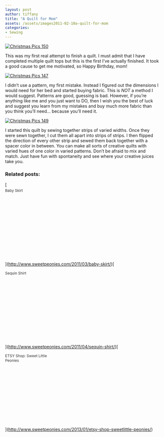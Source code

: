 ```yaml
---
layout: post
author: tiffany
title: "A Quilt for Mom"
assets: /assets/images2011-02-10a-quilt-for-mom
categories: 
- Sewing
---
```


[![](jekyll_uploads/2011/02/Christmas-Pics-150-575x431.jpg "Christmas Pics 150")](http://www.sweetpeonies.com/2011/02/a-quilt-for-mom/christmas-pics-150/)

This was my first real attempt to finish a quilt. I must admit that I have completed multiple quilt tops but this is the first I’ve actually finished. It took a good cause to get me motivated, so Happy Birthday, mom!

[![](jekyll_uploads/2011/02/Christmas-Pics-147-325x326.jpg "Christmas Pics 147")](http://www.sweetpeonies.com/2011/02/a-quilt-for-mom/christmas-pics-147/)

I didn’t use a pattern, my first mistake. Instead I figured out the dimensions I would need for her bed and started buying fabric. This is _NOT_ a method I would suggest. Patterns are good, guessing is bad. However, if you’re anything like me and you just want to DO, then I wish you the best of luck and suggest you learn from my mistakes and buy much more fabric than you think you’ll need… because you’ll need it.

[![](jekyll_uploads/2011/02/Christmas-Pics-149-575x431.jpg "Christmas Pics 149")](http://www.sweetpeonies.com/2011/02/a-quilt-for-mom/christmas-pics-149/)

I started this quilt by sewing together strips of varied widths. Once they were sewn together, I cut them all apart into strips of strips. I then flipped the direction of every other strip and sewed them back together with a spacer color in between. You can make all sorts of creative quilts with varied hues of one color in varied patterns. Don’t be afraid to mix and match. Just have fun with spontaneity and see where your creative juices take you.

### Related posts:

<div style="border: 0pt none ; margin: 0pt; padding: 0pt;">[

<div style="border: 0pt none ; margin: 0pt; padding: 0pt; width: 150px; height: 225px;">

<div style="border: 0pt none; margin: 3px 0pt 0pt; padding: 0pt; font-family: ; font-style: normal; font-variant: normal; font-weight: normal; font-size: 12px; line-height: normal; font-size-adjust: none; font-stretch: normal; -x-system-font: none; color: #333333;">Baby Skirt</div>

</div>

](http://www.sweetpeonies.com/2011/03/baby-skirt/)[

<div style="border: 0pt none ; margin: 0pt; padding: 0pt; width: 150px; height: 225px;">

<div style="border: 0pt none; margin: 3px 0pt 0pt; padding: 0pt; font-family: ; font-style: normal; font-variant: normal; font-weight: normal; font-size: 12px; line-height: normal; font-size-adjust: none; font-stretch: normal; -x-system-font: none; color: #333333;">Sequin Shirt</div>

</div>

](http://www.sweetpeonies.com/2011/04/sequin-shirt/)[

<div style="border: 0pt none ; margin: 0pt; padding: 0pt; width: 150px; height: 225px;">

<div style="border: 0pt none; margin: 3px 0pt 0pt; padding: 0pt; font-family: ; font-style: normal; font-variant: normal; font-weight: normal; font-size: 12px; line-height: normal; font-size-adjust: none; font-stretch: normal; -x-system-font: none; color: #333333;">ETSY Shop: Sweet Little Peonies</div>

</div>

](http://www.sweetpeonies.com/2013/01/etsy-shop-sweetlittle-peonies/)</div>